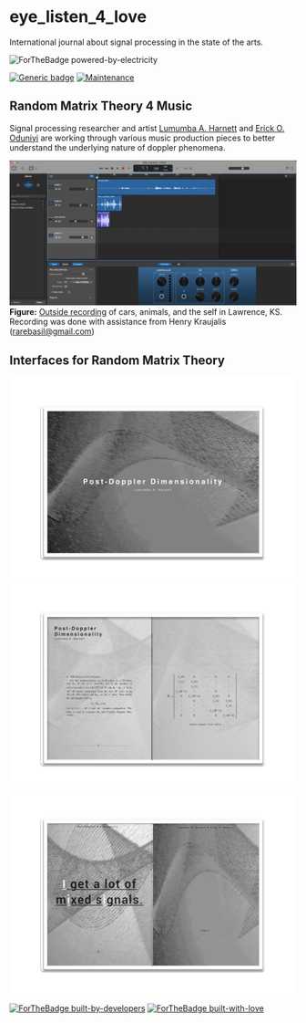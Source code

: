 # eye_listen_4_love
International journal about signal processing in the state of the arts.

![ForTheBadge powered-by-electricity](http://ForTheBadge.com/images/badges/powered-by-electricity.svg)

[![Generic badge](https://img.shields.io/badge/leaf_expression-ENGINE-<COLOR>.svg)](https://shields.io/)
[![Maintenance](https://img.shields.io/badge/Maintained%3F-YES-green.svg)](https://GitHub.com/Naereen/StrapDown.js/graphs/commit-activity)

## Random Matrix Theory 4 Music
Signal processing researcher and artist [Lumumba A. Harnett](https://graduate.ku.edu/2014-chancellors-fellows) and [Erick O. Oduniyi](https://scholar.google.com/citations?user=1ApryN8AAAAJ&hl=en) are working through various music production pieces to better understand the underlying nature of doppler phenomena.

![](Working_On_Music.png)
**Figure:** [Outside recording](https://light-systems.github.io/eye_listen_4_love/) of cars, animals, and the self in Lawrence, KS. Recording was done with assistance from Henry Kraujalis (rarebasil@gmail.com)

## Interfaces for Random Matrix Theory
![](cover_1.png)
![](digital_ex_spread.png)
![](digital_ex_spread_template.png)

[![ForTheBadge built-by-developers](http://ForTheBadge.com/images/badges/built-by-developers.svg)](https://GitHub.com/Naereen/)
[![ForTheBadge built-with-love](http://ForTheBadge.com/images/badges/built-with-love.svg)](https://GitHub.com/Naereen/)
